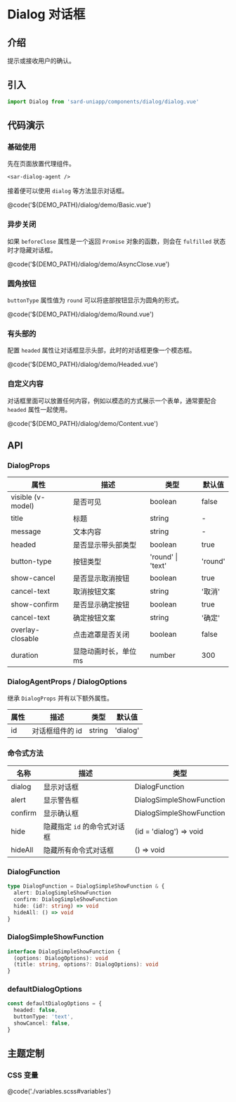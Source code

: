 # Dialog 对话框

## 介绍

提示或接收用户的确认。

## 引入

```ts
import Dialog from 'sard-uniapp/components/dialog/dialog.vue'
```

## 代码演示

### 基础使用

先在页面放置代理组件。

```tsx
<sar-dialog-agent />
```

接着便可以使用 `dialog` 等方法显示对话框。

@code('${DEMO_PATH}/dialog/demo/Basic.vue')

### 异步关闭

如果 `beforeClose` 属性是一个返回 `Promise` 对象的函数，则会在 `fulfilled` 状态时才隐藏对话框。

@code('${DEMO_PATH}/dialog/demo/AsyncClose.vue')

### 圆角按钮

`buttonType` 属性值为 `round` 可以将底部按钮显示为圆角的形式。

@code('${DEMO_PATH}/dialog/demo/Round.vue')

### 有头部的

配置 `headed` 属性让对话框显示头部，此时的对话框更像一个模态框。

@code('${DEMO_PATH}/dialog/demo/Headed.vue')

### 自定义内容

对话框里面可以放置任何内容，例如以模态的方式展示一个表单，通常要配合 `headed` 属性一起使用。

@code('${DEMO_PATH}/dialog/demo/Content.vue')

## API

### DialogProps

| 属性              | 描述                  | 类型              | 默认值  |
| ----------------- | --------------------- | ----------------- | ------- |
| visible (v-model) | 是否可见              | boolean           | false   |
| title             | 标题                  | string            | -       |
| message           | 文本内容              | string            | -       |
| headed            | 是否显示带头部类型    | boolean           | true    |
| button-type       | 按钮类型              | 'round' \| 'text' | 'round' |
| show-cancel       | 是否显示取消按钮      | boolean           | true    |
| cancel-text       | 取消按钮文案          | string            | '取消'  |
| show-confirm      | 是否显示确定按钮      | boolean           | true    |
| cancel-text       | 确定按钮文案          | string            | '确定'  |
| overlay-closable  | 点击遮罩是否关闭      | boolean           | false   |
| duration          | 显隐动画时长，单位 ms | number            | 300     |

### DialogAgentProps / DialogOptions

继承 `DialogProps` 并有以下额外属性。

| 属性 | 描述            | 类型   | 默认值   |
| ---- | --------------- | ------ | -------- |
| id   | 对话框组件的 id | string | 'dialog' |

### 命令式方法

| 名称    | 描述                         | 类型                     |
| ------- | ---------------------------- | ------------------------ |
| dialog  | 显示对话框                   | DialogFunction           |
| alert   | 显示警告框                   | DialogSimpleShowFunction |
| confirm | 显示确认框                   | DialogSimpleShowFunction |
| hide    | 隐藏指定 `id` 的命令式对话框 | (id = 'dialog') => void  |
| hideAll | 隐藏所有命令式对话框         | () => void               |

### DialogFunction

```ts
type DialogFunction = DialogSimpleShowFunction & {
  alert: DialogSimpleShowFunction
  confirm: DialogSimpleShowFunction
  hide: (id?: string) => void
  hideAll: () => void
}
```

### DialogSimpleShowFunction

```ts
interface DialogSimpleShowFunction {
  (options: DialogOptions): void
  (title: string, options?: DialogOptions): void
}
```

### defaultDialogOptions

```ts
const defaultDialogOptions = {
  headed: false,
  buttonType: 'text',
  showCancel: false,
}
```

## 主题定制

### CSS 变量

@code('./variables.scss#variables')
